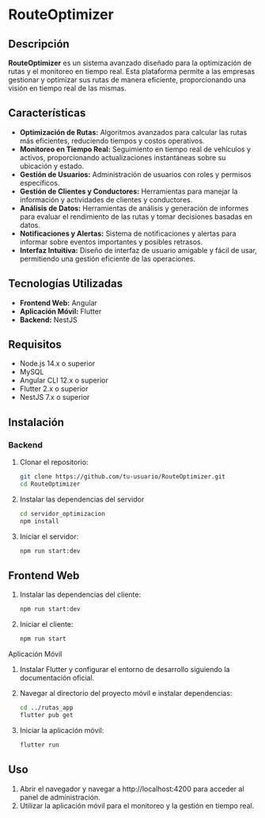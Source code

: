 # RouteOptimizer

## Descripción

**RouteOptimizer** es un sistema avanzado diseñado para la optimización de rutas y el monitoreo en tiempo real. Esta plataforma permite a las empresas gestionar y optimizar sus rutas de manera eficiente, proporcionando una visión en tiempo real de las mismas. 

## Características

- **Optimización de Rutas:** Algoritmos avanzados para calcular las rutas más eficientes, reduciendo tiempos y costos operativos.
- **Monitoreo en Tiempo Real:** Seguimiento en tiempo real de vehículos y activos, proporcionando actualizaciones instantáneas sobre su ubicación y estado.
- **Gestión de Usuarios:** Administración de usuarios con roles y permisos específicos.
- **Gestión de Clientes y Conductores:** Herramientas para manejar la información y actividades de clientes y conductores.
- **Análisis de Datos:** Herramientas de análisis y generación de informes para evaluar el rendimiento de las rutas y tomar decisiones basadas en datos.
- **Notificaciones y Alertas:** Sistema de notificaciones y alertas para informar sobre eventos importantes y posibles retrasos.
- **Interfaz Intuitiva:** Diseño de interfaz de usuario amigable y fácil de usar, permitiendo una gestión eficiente de las operaciones.

## Tecnologías Utilizadas

- **Frontend Web:** Angular
- **Aplicación Móvil:** Flutter
- **Backend:** NestJS

## Requisitos

- Node.js 14.x o superior
- MySQL
- Angular CLI 12.x o superior
- Flutter 2.x o superior
- NestJS 7.x o superior

## Instalación

### Backend

1. Clonar el repositorio:
   ```bash
   git clone https://github.com/tu-usuario/RouteOptimizer.git
   cd RouteOptimizer
   ```

2. Instalar las dependencias del servidor
    ```bash
    cd servidor_optimizacion
    npm install
    ```

3. Iniciar el servidor:
    ```bash
    npm run start:dev
    ```
## Frontend Web
1. Instalar las dependencias del cliente:
    ```bash
    npm run start:dev
    ```
2. Iniciar el cliente:
    ```bash
    npm run start
    ```

Aplicación Móvil
1. Instalar Flutter y configurar el entorno de desarrollo siguiendo la documentación oficial.

2. Navegar al directorio del proyecto móvil e instalar dependencias:
    ```bash
    cd ../rutas_app
    flutter pub get
    ```

3. Iniciar la aplicación móvil:
    ```bash
    flutter run
    ```

## Uso
1. Abrir el navegador y navegar a http://localhost:4200 para acceder al panel de administración.
2. Utilizar la aplicación móvil para el monitoreo y la gestión en tiempo real.

